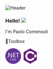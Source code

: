 <img src="https://paolocomensoli.net/logos/logo-w-1.jpg" alt="Header" title="Header" style="max-width:100%;">

### Hello! <img src="https://raw.githubusercontent.com/MartinHeinz/MartinHeinz/master/wave.gif" width="30px" style="max-width:100%;">
I'm Paolo Comensoli

🧰Toolbox

<img src="https://github.com/devicons/devicon/blob/master/icons/dotnetcore/dotnetcore-original.svg" width="50" height="50"> <img src="https://github.com/devicons/devicon/blob/master/icons/csharp/csharp-plain.svg" width="50" height="50">




<!--
**PaoloComensoli/paolocomensoli** is a ✨ _special_ ✨ repository because its `README.md` (this file) appears on your GitHub profile.

Here are some ideas to get you started:

- 🔭 I’m currently working on ...
- 🌱 I’m currently learning ...
- 👯 I’m looking to collaborate on ...
- 🤔 I’m looking for help with ...
- 💬 Ask me about ...
- 📫 How to reach me: ...
- 😄 Pronouns: ...
- ⚡ Fun fact: ...
-->
